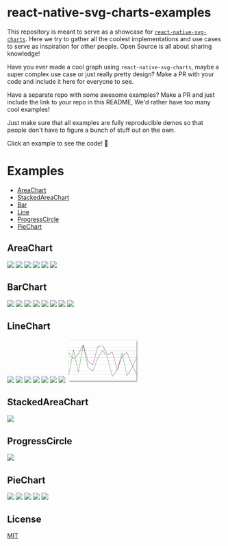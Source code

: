 # react-native-svg-charts-examples

This repository is meant to serve as a showcase for [`react-native-svg-charts`](https://github.com/JesperLekland/react-native-svg-charts).
Here we try to gather all the coolest implementations and use cases to serve as inspiration for other people. Open Source is all about sharing knowledge!

Have you ever made a cool graph using `react-native-svg-charts`, maybe a super complex use case or just really pretty design?
Make a PR with your code and include it here for everyone to see.

Have a separate repo with some awesome examples? Make a PR and just include the link to your repo in this README, We'd rather have too many cool examples!

Just make sure that all examples are fully reproducible demos so that people don't have to figure a bunch of stuff out on the own.

Click an example to see the code! 💪

# Examples

* [AreaChart](#areachart)
* [StackedAreaChart](#stackedareachart)
* [Bar](#bar)
* [Line](#linechart)
* [ProgressCircle](#progresscircle)
* [PieChart](#piechart)

## AreaChart
[<img src="./screenshots/area-chart.png" width=33% />](./storybook/stories/area-chart/with-line.js)
[<img src="./screenshots/grid-min-max.png" width=33% />](./storybook/stories/grid-min-max.js)
[<img src="./screenshots/gradient.png" width=33% />](./storybook/stories/area-chart/with-gradient.js)
[<img src="./screenshots/partial-chart-area.png" width=33% />](./storybook/stories/partial-chart/area-chart.js)
[<img src="./screenshots/layered-charts.png" width=33% />](./storybook/stories/layered-charts.js)
[<img src="./screenshots/scale-time.png" width=33% />](./storybook/stories/x-axis/scale-time.js)

## BarChart

[<img src="./screenshots/bar-chart-grouped.png" width=33% />](./storybook/stories/bar-chart/with-multiple-data-sets.js)
[<img src="./screenshots/bar-chart-gradient.png" width=33% />](./storybook/stories/bar-chart/with-gradient.js)
[<img src="./screenshots/bar-chart-with-different-bars.png" width=33% />](./storybook/stories/bar-chart/with-different-bars.js)
[<img src="./screenshots/bar-chart-horizontal.png" width=33% />](./storybook/stories/bar-chart/horizontal.js)
[<img src="./screenshots/bar-chart-horizontal-with-axis.png" width=33% />](./storybook/stories/bar-chart/horizontal-with-axis.js)
[<img src="./screenshots/bar-chart-horizontal-with-labels.png" width=33% />](./storybook/stories/bar-chart/horizontal-with-labels.js)
[<img src="./screenshots/bar-chart-vertical-with-labels.png" width=33% />](./storybook/stories/bar-chart/vertical-with-labels.js)
[<img src="./screenshots/scale-band.png" width=33% />](./storybook/stories/x-axis/scale-band.js)

## LineChart

[<img src="./screenshots/line-chart.png" width=33% />](./storybook/stories/line-chart/with-shadow.js)
[<img src="./screenshots/gradient-line.png" width=33% />](./storybook/stories/line-chart/with-gradient.js)
[<img src="./screenshots/partial-chart-line.png" width=33% />](./storybook/stories/partial-chart/line-chart.js)
[<img src="./screenshots/custom-grid.png" width=33% />](./storybook/stories/custom-grid.js)
[<img src="./screenshots/extras.png" width=33% />](./storybook/stories/extras.js)
[<img src="./screenshots/both-axes.png" width=33% />](./storybook/stories/both-axes.js)
[<img src="./screenshots/decorators.png" width=33% />](./storybook/stories/decorator.js)
[<img src="./screenshots/multi-line.png" width=33% />](./storybook/stories/line-chart/multi-line.js)

## StackedAreaChart

[<img src="./screenshots/area-stack-with-y-axis.png" width=33% />](./storybook/stories/area-stack/with-y-axis.js)

## ProgressCircle

[<img src="./screenshots/progress-gauge.png" width=33% />](./storybook/stories/progress-gauge/index.js)

## PieChart

[<img src="./screenshots/pie-chart-with-labels.png" width=33% />](./storybook/stories/pie-chart/with-labels.js)
[<img src="./screenshots/pie-with-different-arcs.png" width=33% />](./storybook/stories/pie-chart/with-different-arcs.js)
[<img src="./screenshots/pie-with-centered-labels.png" width=33% />](./storybook/stories/pie-chart/with-centered-labels.js)
[<img src="./screenshots/pie-with-image-labels.png" width=33% />](./storybook/stories/pie-chart/with-image-labels.js)
[<img src="./screenshots/pie-chart-with-dynamic-slices.png" width=33% />](./storybook/stories/pie-chart/with-dynamic-slices.js)



## License
[MIT](./LICENSE)
